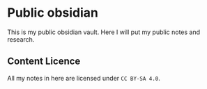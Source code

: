 # Public obsidian
This is my public obsidian vault. Here I will put my public notes and research.

## Content Licence
All my notes in here are licensed under `CC BY-SA 4.0`.